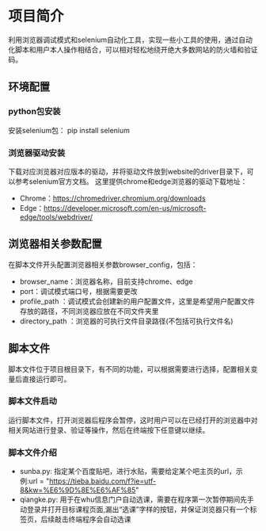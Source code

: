 # 项目简介
利用浏览器调试模式和selenium自动化工具，实现一些小工具的使用，通过自动化脚本和用户本人操作相结合，可以相对轻松地绕开绝大多数网站的防火墙和验证码。

## 环境配置

### python包安装
安装selenium包：
pip install selenium

### 浏览器驱动安装
下载对应浏览器对应版本的驱动，并将驱动文件放到website的driver目录下，可以参考selenium官方文档。
这里提供chrome和edge浏览器的驱动下载地址：
- Chrome：https://chromedriver.chromium.org/downloads
- Edge：https://developer.microsoft.com/en-us/microsoft-edge/tools/webdriver/


## 浏览器相关参数配置
在脚本文件开头配置浏览器相关参数browser_config，包括：
- browser_name：浏览器名称，目前支持chrome、edge
- port：调试模式端口号，根据需要更改
- profile_path ：调试模式会创建新的用户配置文件，这里是希望用户配置文件存放的路径，不同浏览器应放在不同文件夹里
- directory_path ：浏览器的可执行文件目录路径(不包括可执行文件名)


## 脚本文件
脚本文件位于项目根目录下，有不同的功能，可以根据需要进行选择，配置相关变量后直接运行即可。

### 脚本文件启动
运行脚本文件，打开浏览器后程序会暂停，这时用户可以在已经打开的浏览器中对相关网站进行登录、验证等操作，然后在终端按下任意键以继续。

### 脚本文件介绍
- sunba.py: 指定某个百度贴吧，进行水贴，需要给定某个吧主页的url，示例:url = "https://tieba.baidu.com/f?ie=utf-8&kw=%E6%9D%8E%E6%AF%85"
- qiangke.py: 用于在whu信息门户自动选课，需要在程序第一次暂停期间先手动登录并打开目标课程页面,漏出“选课”字样的按钮，并保证浏览器只有一个标签页，后续敲击终端程序会自动选课

